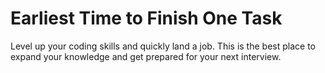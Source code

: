 # Earliest Time to Finish One Task

Level up your coding skills and quickly land a job. This is the best place to expand your knowledge and get prepared for your next interview.